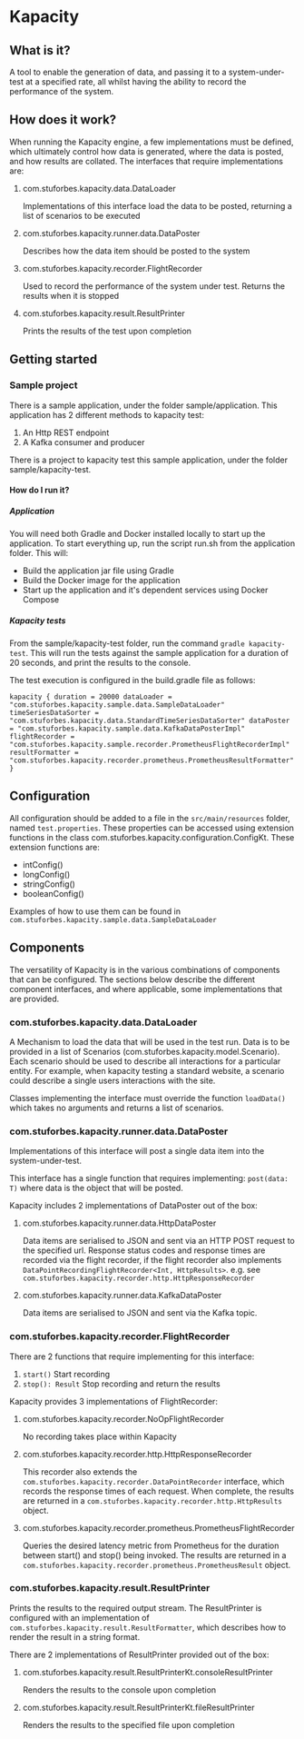 # Kapacity

## What is it?

A tool to enable the generation of data, and passing it to a system-under-test at a specified rate, all whilst having the
ability to record the performance of the system.

## How does it work?

When running the Kapacity engine, a few implementations must be defined, which ultimately control how data is generated, 
where the data is posted, and how results are collated. The interfaces that require implementations are:

1. com.stuforbes.kapacity.data.DataLoader

    Implementations of this interface load the data to be posted, returning a list of scenarios to be executed
    
2. com.stuforbes.kapacity.runner.data.DataPoster

    Describes how the data item should be posted to the system
    
3. com.stuforbes.kapacity.recorder.FlightRecorder

    Used to record the performance of the system under test. Returns the results when it is stopped
    
4. com.stuforbes.kapacity.result.ResultPrinter

    Prints the results of the test upon completion 


## Getting started

### Sample project

There is a sample application, under the folder sample/application. This application has 2 different methods to kapacity test:

1. An Http REST endpoint
2. A Kafka consumer and producer

There is a project to kapacity test this sample application, under the folder sample/kapacity-test.

#### How do I run it?

##### Application

You will need both Gradle and Docker installed locally to start up the application.
To start everything up, run the script run.sh from the application folder. This will:
 - Build the application jar file using Gradle
 - Build the Docker image for the application
 - Start up the application and it's dependent services using Docker Compose

##### Kapacity tests

From the sample/kapacity-test folder, run the command `gradle kapacity-test`. This will run the tests against the sample 
application for a duration of 20 seconds, and print the results to the console.

The test execution is configured in the build.gradle file as follows:

`
kapacity {
    duration = 20000
    dataLoader = "com.stuforbes.kapacity.sample.data.SampleDataLoader"
    timeSeriesDataSorter = "com.stuforbes.kapacity.data.StandardTimeSeriesDataSorter"
    dataPoster = "com.stuforbes.kapacity.sample.data.KafkaDataPosterImpl"
    flightRecorder = "com.stuforbes.kapacity.sample.recorder.PrometheusFlightRecorderImpl"
    resultFormatter = "com.stuforbes.kapacity.recorder.prometheus.PrometheusResultFormatter"
}
`

## Configuration

All configuration should be added to a file in the `src/main/resources` folder, named `test.properties`. These properties
can be accessed using extension functions in the class com.stuforbes.kapacity.configuration.ConfigKt. These extension functions are:

- intConfig()
- longConfig()
- stringConfig()
- booleanConfig()

Examples of how to use them can be found in `com.stuforbes.kapacity.sample.data.SampleDataLoader`


## Components

The versatility of Kapacity is in the various combinations of components that can be configured. The sections below describe
the different component interfaces, and where applicable, some implementations that are provided.

### com.stuforbes.kapacity.data.DataLoader

A Mechanism to load the data that will be used in the test run. Data is to be provided in a list of Scenarios (com.stuforbes.kapacity.model.Scenario).
Each scenario should be used to describe all interactions for a particular entity. For example, when kapacity testing a standard website,
a scenario could describe a single users interactions with the site.

Classes implementing the interface must override the function `loadData()` which takes no arguments and returns a list of scenarios.

### com.stuforbes.kapacity.runner.data.DataPoster

Implementations of this interface will post a single data item into the system-under-test.

This interface has a single function that requires implementing: `post(data: T)` where data is the object that will be
posted.

Kapacity includes 2 implementations of DataPoster out of the box:

1. com.stuforbes.kapacity.runner.data.HttpDataPoster

    Data items are serialised to JSON and sent via an HTTP POST request to the specified url.
    Response status codes and response times are recorded via the flight recorder, if the flight recorder also implements
    `DataPointRecordingFlightRecorder<Int, HttpResults>`. e.g. see `com.stuforbes.kapacity.recorder.http.HttpResponseRecorder`
    
2. com.stuforbes.kapacity.runner.data.KafkaDataPoster

    Data items are serialised to JSON and sent via the Kafka topic.


### com.stuforbes.kapacity.recorder.FlightRecorder

There are 2 functions that require implementing for this interface:

1. `start()` Start recording
2. `stop(): Result` Stop recording and return the results

Kapacity provides 3 implementations of FlightRecorder:

1. com.stuforbes.kapacity.recorder.NoOpFlightRecorder

    No recording takes place within Kapacity
    
2. com.stuforbes.kapacity.recorder.http.HttpResponseRecorder

    This recorder also extends the `com.stuforbes.kapacity.recorder.DataPointRecorder` interface, which records the
    response times of each request. When complete, the results are returned in a `com.stuforbes.kapacity.recorder.http.HttpResults` object.
    
3. com.stuforbes.kapacity.recorder.prometheus.PrometheusFlightRecorder

    Queries the desired latency metric from Prometheus for the duration between start() and stop() being invoked.
    The results are returned in a `com.stuforbes.kapacity.recorder.prometheus.PrometheusResult` object.
    
### com.stuforbes.kapacity.result.ResultPrinter

Prints the results to the required output stream. The ResultPrinter is configured with an implementation of 
`com.stuforbes.kapacity.result.ResultFormatter`, which describes how to render the result in a string format.

There are 2 implementations of ResultPrinter provided out of the box:

1. com.stuforbes.kapacity.result.ResultPrinterKt.consoleResultPrinter

    Renders the results to the console upon completion
    
2. com.stuforbes.kapacity.result.ResultPrinterKt.fileResultPrinter

    Renders the results to the specified file upon completion